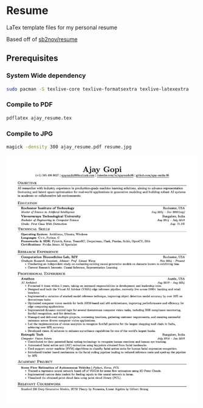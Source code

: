 # Resume
LaTex template files for my personal resume

Based off of [sb2nov/resume](https://github.com/sb2nov/resume/)

## Prerequisites

### System Wide dependency

```bash
sudo pacman -S texlive-core texlive-formatsextra texlive-latexextra
```

### Compile to PDF

```bash
pdflatex ajay_resume.tex
```

### Compile to JPG

```bash
magick -density 300 ajay_resume.pdf resume.jpg
```
![Resume Preview](./images/resume.jpg)
